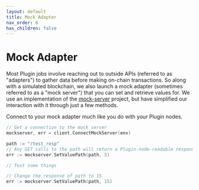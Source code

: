 ```yaml
---
layout: default
title: Mock Adapter
nav_order: 6
has_children: false
---
```


# Mock Adapter

Most Plugin jobs involve reaching out to outside APIs (referred to as "adapters") to gather data before making on-chain transactions. So along with a simulated blockchain, we also launch a mock adapter (sometimes referred to as a "mock server") that you can set and retrieve values for. We use an implementation of the [mock-server](https://www.mock-server.com/) project, but have simplified our interaction with it through just a few methods.

Connect to your mock adapter much like you do with your Plugin nodes.

```go
// Get a connection to the mock server
mockserver, err = client.ConnectMockServer(env)

path := "/test_resp"
// Any GET calls to the path will return a Plugin-node-readable response of 5
err := mockserver.SetValuePath(path, 5)

// Test some things

// Change the response of path to 15
err := mockserver.SetValuePath(path, 15)
```
